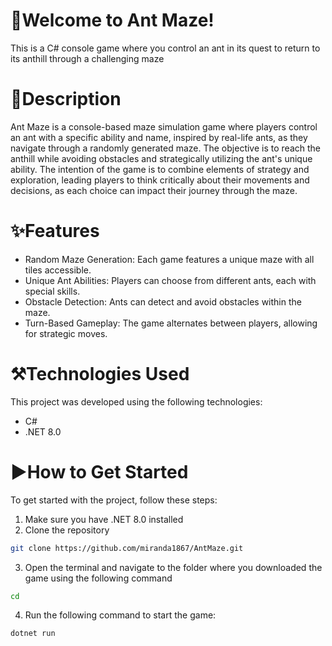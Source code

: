 # 🐜Welcome to Ant Maze! 

This is a C# console game where you control an ant in its quest to return to its anthill through a challenging maze

# 📃Description  
Ant Maze is a console-based maze simulation game where players control an ant with a specific ability and name, inspired by real-life ants, as they navigate through a randomly generated maze. The objective is to reach the anthill while avoiding obstacles and strategically utilizing the ant's unique ability. The intention of the game is to combine elements of strategy and exploration, leading players to think critically about their movements and decisions, as each choice can impact their journey through the maze.

# ✨Features
- Random Maze Generation: Each game features a unique maze with all tiles accessible.
- Unique Ant Abilities: Players can choose from different ants, each with special skills.
- Obstacle Detection: Ants can detect and avoid obstacles within the maze.
- Turn-Based Gameplay: The game alternates between players, allowing for strategic moves.

# ⚒Technologies Used
This project was developed using the following technologies:
- C#
- .NET 8.0

# ▶How to Get Started
To get started with the project, follow these steps:

1. Make sure you have .NET 8.0 installed
2. Clone the repository
```bash
git clone https://github.com/miranda1867/AntMaze.git
```
3. Open the terminal and navigate to the folder where you downloaded the game using the following command
```bash
cd
```
4. Run the following command to start the game:
```bash
dotnet run
```
